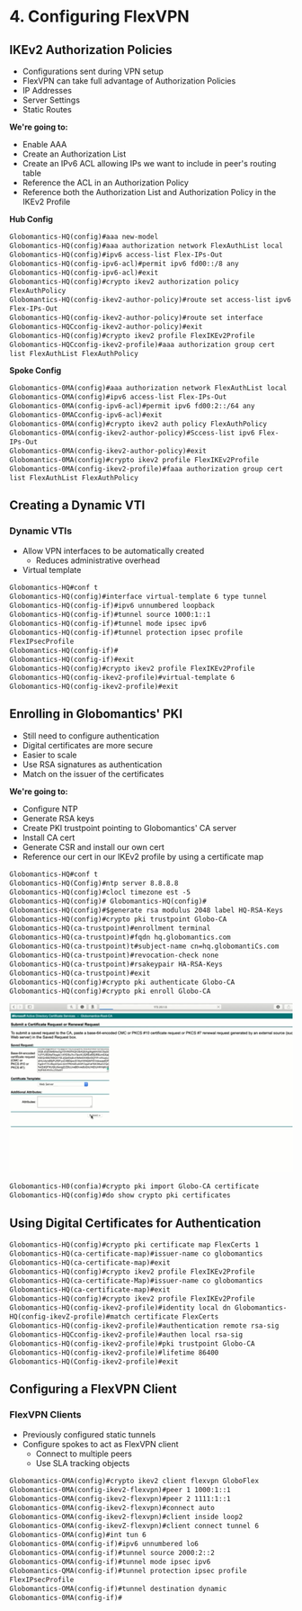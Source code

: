 # 4. Configuring FlexVPN

## IKEv2 Authorization Policies

* Configurations sent during VPN setup
* FlexVPN can take full advantage of Authorization Policies
* IP Addresses
* Server Settings
* Static Routes

**We're going to:**

* Enable AAA
* Create an Authorization List
* Create an IPv6 ACL allowing IPs we want to include in peer's routing table
* Reference the ACL in an Authorization Policy
* Reference both the Authorization List and Authorization Policy in the IKEv2 Profile

**Hub Config**

```text
Globomantics-HQ(config)#aaa new-model
Globomantics-HQ(config)#aaa authorization network FlexAuthList local
Globomantics-HQ(config)#ipv6 access-list Flex-IPs-Out
Globomantics-HQ(config-ipv6-acl)#permit ipv6 fd00::/8 any
Globomantics-HQ(config-ipv6-acl)#exit
Globomantics-HQ(config)#crypto ikev2 authorization policy FlexAuthPolicy
Globomantics-HQ(config-ikev2-author-policy)#route set access-list ipv6 Flex-IPs-Out
Globomantics-HQ(config-ikev2-author-policy)#route set interface
Globomantics-HQCconfig-ikev2-author-policy)#exit
Globomantics-HQ(config)#crypto ikev2 profile FlexIKEv2Profile
Globomantics-HQCconfig-ikev2-profile)#aaa authorization group cert list FlexAuthList FlexAuthPolicy
```

**Spoke Config**

```text
Globomantics-0MA(config)#aaa authorization network FlexAuthList local
Globomantics-OMA(config)#ipv6 access-list Flex-IPs-Out
Globomantics-0MA(config-ipv6-acl)#permit ipv6 fd00:2::/64 any
Globomantics-0MACconfig-ipv6-acl)#exit
Globomantics-0MA(config)#crypto ikev2 auth policy FlexAuthPolicy
Globomantics-0MA(config-ikev2-author-policy)#Sccess-list ipv6 Flex-IPs-Out
Globomantics-0MA(config-ikev2-author-policy)#exit
Globomantics-0MA(config)#crypto ikev2 profile FlexIKEv2Profile
Globomantics-0MA(config-ikev2-profile)#faaa authorization group cert list FlexAuthList FlexAuthPolicy
```

## Creating a Dynamic VTI

### Dynamic VTIs

* Allow VPN interfaces to be automatically created
  * Reduces administrative overhead
* Virtual template

```text
Globomantics-HQ#conf t
Globomantics-HQ(config)#interface virtual-template 6 type tunnel
Globomantics-HQ(config-if)#ipv6 unnumbered loopback
Globomantics-HQ(config-if)#tunnel source 1000:1::1
Globomantics-HQ(config-if)#tunnel mode ipsec ipv6
Globomantics-HQ(config-if)#tunnel protection ipsec profile FlexIPsecProfile
Globomantics-HQ(config-if)#
Globomantics-HQ(config-if)#exit
Globomantics-HQ(config)#crypto ikev2 profile FlexIKEv2Profile
Globomantics-HQ(config-ikev2-profile)#virtual-template 6
Globomantics-HQ(config-ikev2-profile)#exit
```

## Enrolling in Globomantics' PKI

* Still need to configure authentication
* Digital certificates are more secure
* Easier to scale
* Use RSA signatures as authentication
* Match on the issuer of the certificates

**We're going to:**

* Configure NTP
* Generate RSA keys
* Create PKI trustpoint pointing to Globomantics' CA server
* Install CA cert
* Generate CSR and install our own cert
* Reference our cert in our IKEv2 profile by using a certificate map

```text
Globomantics-HQ#conf t
Globomantics-HQ(Config)#ntp server 8.8.8.8
Globomantics-HQ(config)#clocl timezone est -5
Globomantics-HQ(config)# Globomantics-HQ(config)#
Globomantics-HQ(config)#$generate rsa modulus 2048 label HQ-RSA-Keys
Globomantics-HQ(config)#crypto pki trustpoint Globo-CA
Globomantics-HQ(ca-trustpoint)#enrollment terminal
Globomantics-HQ(ca-trustpoint)#fqdn hq.globomantics.com
Globomantics-HQ(ca-trustpoint)t#subject-name cn=hq.globomantiCs.com
Globomantics-HQ(ca-trustpoint)#revocation-check none
Globomantics-HQ(ca-trustpoint)#rsakeypair HA-RSA-Keys
Globomantics-HQ(ca-trustpoint)#exit
Globomantics-HQ(config)#crypto pki authenticate Globo-CA
Globomantics-HQ(config)#crypto pki enroll Globo-CA
```

![](../../../.gitbook/assets/configuring-flexvpn-1.png)

```text
Globomantics-H0(confia)#crypto pki import Globo-CA certificate
Globomantics-HQ(config)#do show crypto pki certificates
```

## Using Digital Certificates for Authentication

```text
Globomantics-HQ(config)#crypto pki certificate map FlexCerts 1
Globomantics-HQ(ca-certificate-map)#issuer-name co globomantics
Globomantics-HQ(ca-certificate-map)#exit
Globomantics-HQ(config)#crypto ikev2 profile FlexIKEv2Profile
Globomantics-HQ(ca-certificate-Map)#issuer-name co globomantics
Globomantics-HQ(ca-certificate-map)#exit
Globomantics-HQ(config)#crypto ikev2 profile FlexIKEv2Profile
Globomantics-HQ(config-ikev2-profile)#identity local dn Globomantics-HQ(config-ikevZ-profile)#match certificate FlexCerts
Globomantics-HQ(config-ikev2-profile)#authentication remote rsa-sig
Globomantics-HQCconfig-ikev2-profile)#authen local rsa-sig
Globomantics-HQ(config-ikev2-profile)#pki trustpoint Globo-CA
Globomantics-HQ(config-ikev2-profile)#lifetime 86400
Globomantics-HQ(Config-ikev2-profile)#exit
```

## Configuring a FlexVPN Client

### FlexVPN Clients

* Previously configured static tunnels
* Configure spokes to act as FlexVPN client
  * Connect to multiple peers
  * Use SLA tracking objects

```text
Globomantics-OMA(config)#crypto ikev2 client flexvpn GloboFlex
Globomantics-0MA(config-ikev2-flexvpn)#peer 1 1000:1::1
Globomantics-OMA(config-ikev2-flexvpn)#peer 2 1111:1::1
Globomantics-0MA(config-ikev2-flexvpn)#connect auto
Globomantics-OMA(config-ikev2-flexvpn)#client inside loop2
Globomantics-OMA(config-ikevZ-flexvpn)#client connect tunnel 6
Globomantics-OMA(config)#int tun 6
Globomantics-0MA(config-if)#ipv6 unnumbered lo6
Globomantics-OMA(config-if)#tunnel source 2000:2::2
Globomantics-OMA(config-if)#tunnel mode ipsec ipv6
Globomantics-QMA(config-if)#tunnel protection ipsec profile FlexIPsecProfile
Globomantics-OMA(config-if)#tunnel destination dynamic
Globomantics-0MA(config-if)#
```
